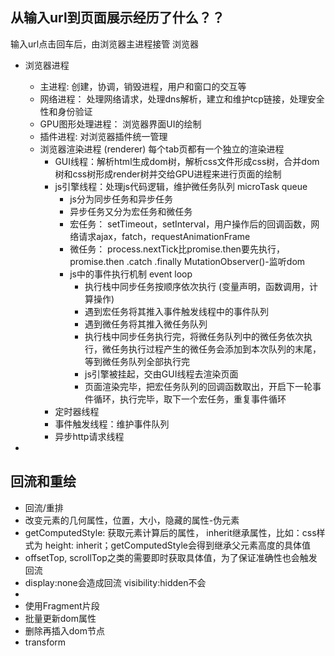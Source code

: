 
## 从输入url到页面展示经历了什么？？

输入url点击回车后，由浏览器主进程接管
浏览器
 - 浏览器进程
   - 主进程: 创建，协调，销毁进程，用户和窗口的交互等
   - 网络进程： 处理网络请求，处理dns解析，建立和维护tcp链接，处理安全性和身份验证
   - GPU图形处理进程： 浏览器界面UI的绘制
   - 插件进程: 对浏览器插件统一管理
   - 浏览器渲染进程 (renderer) 每个tab页都有一个独立的渲染进程
     - GUI线程：解析html生成dom树，解析css文件形成css树，合并dom树和css树形成render树并交给GPU进程来进行页面的绘制
     - js引擎线程：处理js代码逻辑，维护微任务队列 microTask queue
       - js分为同步任务和异步任务
       - 异步任务又分为宏任务和微任务
        - 宏任务： setTimeout，setInterval，用户操作后的回调函数，网络请求ajax，fatch，requestAnimationFrame
        - 微任务： process.nextTick比promise.then要先执行， promise.then .catch .finally MutationObserver()-监听dom
       - js中的事件执行机制 event loop
         - 执行栈中同步任务按顺序依次执行 (变量声明，函数调用，计算操作)
         - 遇到宏任务将其推入事件触发线程中的事件队列
         - 遇到微任务将其推入微任务队列
         - 执行栈中同步任务执行完，将微任务队列中的微任务依次执行，微任务执行过程产生的微任务会添加到本次队列的末尾，等到微任务队列全部执行完
         - js引擎被挂起，交由GUI线程去渲染页面
         - 页面渲染完毕，把宏任务队列的回调函数取出，开启下一轮事件循环，执行完毕，取下一个宏任务，重复事件循环
     - 定时器线程
     - 事件触发线程：维护事件队列
     - 异步http请求线程
     
- 









## 回流和重绘
 - 回流/重排
  - 改变元素的几何属性，位置，大小，隐藏的属性-伪元素
  - getComputedStyle: 获取元素计算后的属性， inherit继承属性，比如：css样式为 height: inherit；getComputedStyle会得到继承父元素高度的具体值
  - offsetTop, scrollTop之类的需要即时获取具体值，为了保证准确性也会触发回流
  - display:none会造成回流   visibility:hidden不会
  - 
   - 使用Fragment片段
   - 批量更新dom属性
   - 删除再插入dom节点
   - transform